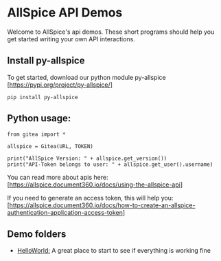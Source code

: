 # AllSpice API Demos

Welcome to AllSpice's api demos. These short programs should help you get started writing your own API interactions.

## Install py-allspice
To get started, download our python module py-allspice [https://pypi.org/project/py-allspice/]

```
pip install py-allspice
```

## Python usage:
```
from gitea import *

allspice = Gitea(URL, TOKEN)

print("AllSpice Version: " + allspice.get_version())
print("API-Token belongs to user: " + allspice.get_user().username)
```

You can read more about apis here: [https://allspice.document360.io/docs/using-the-allspice-api]

If you need to generate an access token, this will help you: [https://allspice.document360.io/docs/how-to-create-an-allspice-authentication-application-access-token]


## Demo folders
- [HelloWorld:](/HelloWorld/) A great place to start to see if everything is working fine
